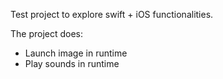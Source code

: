 Test project to explore swift + iOS functionalities.

The project does:
 - Launch image in runtime
 - Play sounds in runtime


